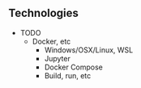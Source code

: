 ## Technologies

- TODO
  - Docker, etc
    - Windows/OSX/Linux, WSL
    - Jupyter
    - Docker Compose
    - Build, run, etc
